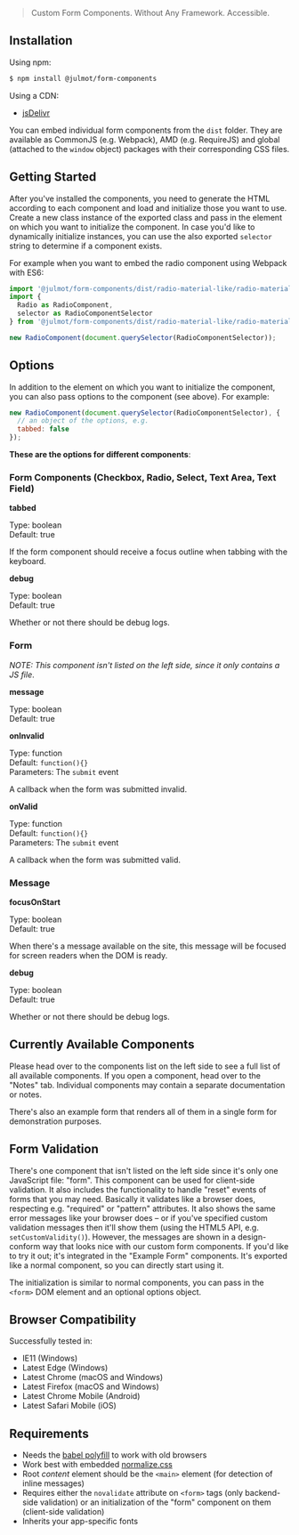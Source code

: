 > Custom Form Components. Without Any Framework. Accessible.

## Installation

Using npm:

```bash
$ npm install @julmot/form-components
```

Using a CDN:

- [jsDelivr](https://www.jsdelivr.com/package/npm/@julmot/form-components?path=dist)

You can embed individual form components from the `dist` folder. They are available as CommonJS (e.g. Webpack), AMD (e.g. RequireJS) and global (attached to the `window` object) packages with their corresponding CSS files.

## Getting Started

After you've installed the components, you need to generate the HTML according to each component and load and initialize those you want to use. Create a new class instance of the exported class and pass in the element on which you want to initialize the component. In case you'd like to dynamically initialize instances, you can use the also exported `selector` string to determine if a component exists.

For example when you want to embed the radio component using Webpack with ES6:

```js
import '@julmot/form-components/dist/radio-material-like/radio-material-like.css';
import {
  Radio as RadioComponent,
  selector as RadioComponentSelector
} from '@julmot/form-components/dist/radio-material-like/radio-material-like';

new RadioComponent(document.querySelector(RadioComponentSelector));
```

## Options

In addition to the element on which you want to initialize the component, you can also pass options to the component (see above). For example:

```js
new RadioComponent(document.querySelector(RadioComponentSelector), {
  // an object of the options, e.g.
  tabbed: false
});
```

**These are the options for different components**:

### Form Components (Checkbox, Radio, Select, Text Area, Text Field)

**tabbed**

Type: boolean  
Default: true

If the form component should receive a focus outline when tabbing with the keyboard.

**debug**

Type: boolean  
Default: true

Whether or not there should be debug logs.

### Form

_NOTE: This component isn't listed on the left side, since it only contains a JS file_.

**message**

Type: boolean  
Default: true

**onInvalid**

Type: function  
Default: `function(){}`  
Parameters: The `submit` event

A callback when the form was submitted invalid.

**onValid**

Type: function  
Default: `function(){}`  
Parameters: The `submit` event

A callback when the form was submitted valid.

### Message

**focusOnStart**

Type: boolean  
Default: true

When there's a message available on the site, this message will be focused for screen readers when the DOM is ready.

**debug**

Type: boolean  
Default: true

Whether or not there should be debug logs.

## Currently Available Components

Please head over to the components list on the left side to see a full list of all available components. If you open a component, head over to the "Notes" tab. Individual components may contain a separate documentation or notes.

There's also an example form that renders all of them in a single form for demonstration purposes.

## Form Validation

There's one component that isn't listed on the left side since it's only one JavaScript file: "form". This component can be used for client-side validation. It also includes the functionality to handle "reset" events of forms that you may need. Basically it validates like a browser does, respecting e.g. "required" or "pattern" attributes. It also shows the same error messages like your browser does – or if you've specified custom validation messages then it'll show them (using the HTML5 API, e.g. `setCustomValidity()`). However, the messages are shown in a design-conform way that looks nice with our custom form components. If you'd like to try it out; it's integrated in the "Example Form" components. It's exported like a normal component, so you can directly start using it.

The initialization is similar to normal components, you can pass in the `<form>` DOM element and an optional options object.

## Browser Compatibility

Successfully tested in:

- IE11 (Windows)
- Latest Edge (Windows)
- Latest Chrome (macOS and Windows)
- Latest Firefox (macOS and Windows)
- Latest Chrome Mobile (Android)
- Latest Safari Mobile (iOS)

## Requirements

- Needs the [babel polyfill](https://babeljs.io/docs/usage/polyfill/) to work with old browsers
- Work best with embedded [normalize.css](https://github.com/necolas/normalize.css)
- Root _content_ element should be the `<main>` element (for detection of inline messages)
- Requires either the `novalidate` attribute on `<form>` tags (only backend-side validation) or an initialization of the "form" component on them (client-side validation)
- Inherits your app-specific fonts
